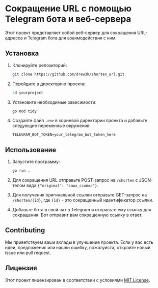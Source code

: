 # Сокращение URL с помощью Telegram бота и веб-сервера

Этот проект представляет собой веб-сервер для сокращения URL-адресов и Telegram бота для взаимодействия с ним.

## Установка

1. Клонируйте репозиторий:

    ```bash
    git clone https://github.com/drew3k/shorten_url.git
    ```

2. Перейдите в директорию проекта:

    ```bash
    cd yourproject
    ```

3. Установите необходимые зависимости:

    ```bash
    go mod tidy
    ```

4. Создайте файл `.env` в корневой директории проекта и добавьте следующие переменные окружения:

    ```plaintext
    TELEGRAM_BOT_TOKEN=your_telegram_bot_token_here
    ```

## Использование

1. Запустите программу:

    ```bash
    go run .
    ```

2. Для сокращения URL отправьте POST-запрос на `/shorten` с JSON-телом вида `{"original": "ваша_ссылка"}`.

3. Для получения оригинальной ссылки отправьте GET-запрос на `/shorten/{id}`, где `{id}` - это сокращенный идентификатор ссылки.

4. Добавьте бота в свой чат в Telegram и отправьте ему ссылку для сокращения. Бот отправит вам сокращенную ссылку в ответ.

## Contributing

Мы приветствуем ваши вклады в улучшение проекта. Если у вас есть идеи, предложения или нашли ошибку, пожалуйста, откройте новый issue или pull request.

## Лицензия

Этот проект лицензирован в соответствии с условиями [MIT License](https://opensource.org/licenses/MIT).

